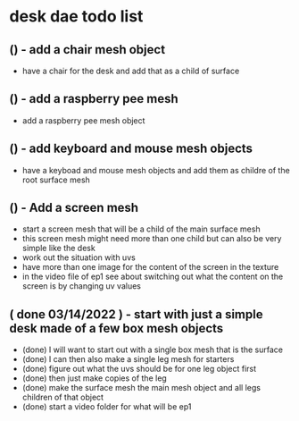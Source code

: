 # desk dae todo list

## () - add a chair mesh object
* have a chair for the desk and add that as a child of surface

## () - add a raspberry pee mesh
* add a raspberry pee mesh object

## () - add keyboard and mouse mesh objects
* have a keyboad and mouse mesh objects and add them as childre of the root surface mesh

## () - Add a screen mesh
* start a screen mesh that will be a child of the main surface mesh
* this screen mesh might need more than one child but can also be very simple like the desk
* work out the situation with uvs
* have more than one image for the content of the screen in the texture
* in the video file of ep1 see about switching out what the content on the screen is by changing uv values

## ( done 03/14/2022 ) - start with just a simple desk made of a few box mesh objects
* (done) I will want to start out with a single box mesh that is the surface
* (done) I can then also make a single leg mesh for starters
* (done) figure out what the uvs should be for one leg object first
* (done) then just make copies of the leg
* (done) make the surface mesh the main mesh object and all legs children of that object
* (done) start a video folder for what will be ep1
